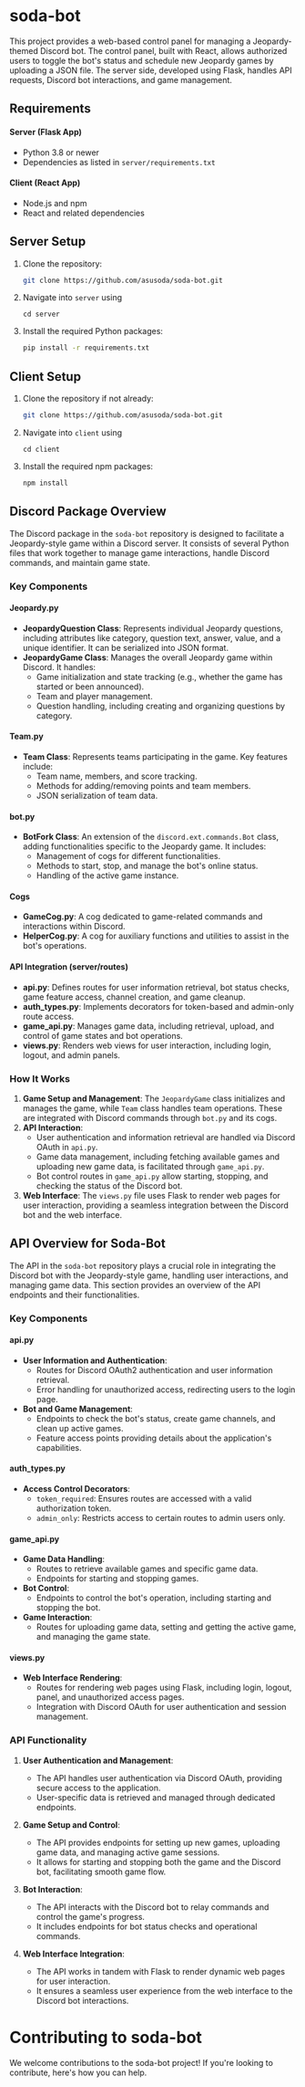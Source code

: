 # soda-bot
This project provides a web-based control panel for managing a Jeopardy-themed Discord bot. The control panel, built with React, allows authorized users to toggle the bot's status and schedule new Jeopardy games by uploading a JSON file. The server side, developed using Flask, handles API requests, Discord bot interactions, and game management.

## Requirements

#### Server (Flask App)
- Python 3.8 or newer
- Dependencies as listed in `server/requirements.txt`

#### Client (React App)
- Node.js and npm
- React and related dependencies

## Server Setup
1. Clone the repository:
   ```bash
   git clone https://github.com/asusoda/soda-bot.git
   ```
2. Navigate into `server` using
      ```
      cd server
      ```
3. Install the required Python packages:
   ```bash
   pip install -r requirements.txt
   ```

## Client Setup
1. Clone the repository if not already:
   ```bash
   git clone https://github.com/asusoda/soda-bot.git
   ```
2. Navigate into `client` using
      ```
      cd client
      ```
3. Install the required npm packages:
   ```bash
   npm install
   ```


## Discord Package Overview

The Discord package in the `soda-bot` repository is designed to facilitate a Jeopardy-style game within a Discord server. It consists of several Python files that work together to manage game interactions, handle Discord commands, and maintain game state.

### Key Components

#### Jeopardy.py
- **JeopardyQuestion Class**: Represents individual Jeopardy questions, including attributes like category, question text, answer, value, and a unique identifier. It can be serialized into JSON format.
- **JeopardyGame Class**: Manages the overall Jeopardy game within Discord. It handles:
  - Game initialization and state tracking (e.g., whether the game has started or been announced).
  - Team and player management.
  - Question handling, including creating and organizing questions by category.

#### Team.py
- **Team Class**: Represents teams participating in the game. Key features include:
  - Team name, members, and score tracking.
  - Methods for adding/removing points and team members.
  - JSON serialization of team data.

#### bot.py
- **BotFork Class**: An extension of the `discord.ext.commands.Bot` class, adding functionalities specific to the Jeopardy game. It includes:
  - Management of cogs for different functionalities.
  - Methods to start, stop, and manage the bot's online status.
  - Handling of the active game instance.

#### Cogs
- **GameCog.py**: A cog dedicated to game-related commands and interactions within Discord.
- **HelperCog.py**: A cog for auxiliary functions and utilities to assist in the bot's operations.

#### API Integration (server/routes)
- **api.py**: Defines routes for user information retrieval, bot status checks, game feature access, channel creation, and game cleanup.
- **auth_types.py**: Implements decorators for token-based and admin-only route access.
- **game_api.py**: Manages game data, including retrieval, upload, and control of game states and bot operations.
- **views.py**: Renders web views for user interaction, including login, logout, and admin panels.

### How It Works

1. **Game Setup and Management**: The `JeopardyGame` class initializes and manages the game, while `Team` class handles team operations. These are integrated with Discord commands through `bot.py` and its cogs.
2. **API Interaction**: 
   - User authentication and information retrieval are handled via Discord OAuth in `api.py`.
   - Game data management, including fetching available games and uploading new game data, is facilitated through `game_api.py`.
   - Bot control routes in `game_api.py` allow starting, stopping, and checking the status of the Discord bot.
3. **Web Interface**: The `views.py` file uses Flask to render web pages for user interaction, providing a seamless integration between the Discord bot and the web interface.

## API Overview for Soda-Bot

The API in the `soda-bot` repository plays a crucial role in integrating the Discord bot with the Jeopardy-style game, handling user interactions, and managing game data. This section provides an overview of the API endpoints and their functionalities.

### Key Components

#### api.py
- **User Information and Authentication**: 
  - Routes for Discord OAuth2 authentication and user information retrieval.
  - Error handling for unauthorized access, redirecting users to the login page.
- **Bot and Game Management**: 
  - Endpoints to check the bot's status, create game channels, and clean up active games.
  - Feature access points providing details about the application's capabilities.

#### auth_types.py
- **Access Control Decorators**: 
  - `token_required`: Ensures routes are accessed with a valid authorization token.
  - `admin_only`: Restricts access to certain routes to admin users only.

#### game_api.py
- **Game Data Handling**: 
  - Routes to retrieve available games and specific game data.
  - Endpoints for starting and stopping games.
- **Bot Control**: 
  - Endpoints to control the bot's operation, including starting and stopping the bot.
- **Game Interaction**: 
  - Routes for uploading game data, setting and getting the active game, and managing the game state.

#### views.py
- **Web Interface Rendering**: 
  - Routes for rendering web pages using Flask, including login, logout, panel, and unauthorized access pages.
  - Integration with Discord OAuth for user authentication and session management.

### API Functionality

1. **User Authentication and Management**: 
   - The API handles user authentication via Discord OAuth, providing secure access to the application.
   - User-specific data is retrieved and managed through dedicated endpoints.

2. **Game Setup and Control**: 
   - The API provides endpoints for setting up new games, uploading game data, and managing active game sessions.
   - It allows for starting and stopping both the game and the Discord bot, facilitating smooth game flow.

3. **Bot Interaction**: 
   - The API interacts with the Discord bot to relay commands and control the game's progress.
   - It includes endpoints for bot status checks and operational commands.

4. **Web Interface Integration**: 
   - The API works in tandem with Flask to render dynamic web pages for user interaction.
   - It ensures a seamless user experience from the web interface to the Discord bot interactions.



# Contributing to soda-bot

We welcome contributions to the soda-bot project! If you're looking to contribute, here's how you can help.
